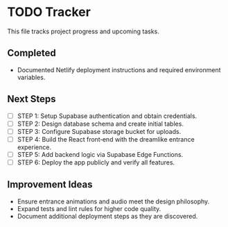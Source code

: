 # TODO Tracker

This file tracks project progress and upcoming tasks.

## Completed
- Documented Netlify deployment instructions and required environment variables.

## Next Steps
- [ ] STEP 1: Setup Supabase authentication and obtain credentials.
- [ ] STEP 2: Design database schema and create initial tables.
- [ ] STEP 3: Configure Supabase storage bucket for uploads.
- [ ] STEP 4: Build the React front‑end with the dreamlike entrance experience.
- [ ] STEP 5: Add backend logic via Supabase Edge Functions.
- [ ] STEP 6: Deploy the app publicly and verify all features.

## Improvement Ideas
- Ensure entrance animations and audio meet the design philosophy.
- Expand tests and lint rules for higher code quality.
- Document additional deployment steps as they are discovered.

